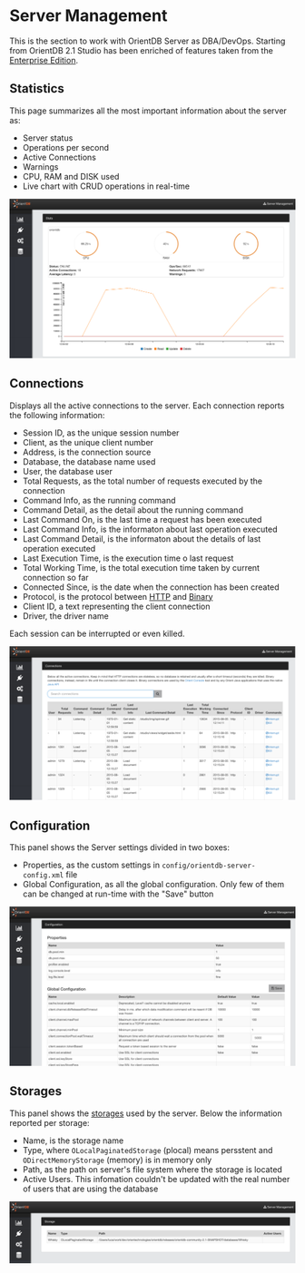 # Server Management
This is the section to work with OrientDB Server as DBA/DevOps. Starting from OrientDB 2.1 Studio has been enriched of features taken from the [Enterprise Edition](http://orientdb.com/enterprise/).

## Statistics
This page summarizes all the most important information about the server as:
- Server status
- Operations per second
- Active Connections
- Warnings
- CPU, RAM and DISK used
- Live chart with CRUD operations in real-time

![Statistics](images/studio-stats.png)

## Connections
Displays all the active connections to the server. Each connection reports the following information:
- Session ID, as the unique session number
- Client, as the unique client number
- Address, is the connection source
- Database, the database name used
- User, the database user
- Total Requests, as the total number of requests executed by the connection
- Command Info, as the running command
- Command Detail, as the detail about the running command
- Last Command On, is the last time a request has been executed
- Last Command Info, is the informaton about last operation executed
- Last Command Detail, is the informaton about the details of last operation executed
- Last Execution Time, is the execution time o last request
- Total Working Time, is the total execution time taken by current connection so far
- Connected Since, is the date when the connection has been created
- Protocol, is the protocol between [HTTP](OrientDB-REST.md) and [Binary](Network-Binary-Protocol.md)
- Client ID, a text representing the client connection
- Driver, the driver name

Each session can be interrupted or even killed.

![Connections](images/studio-conns.png)

## Configuration
This panel shows the Server settings divided in two boxes:
- Properties, as the custom settings in `config/orientdb-server-config.xml` file
- Global Configuration, as all the global configuration. Only few of them can be changed at run-time with the "Save" button

![Configuration](images/studio-configuration.png)

## Storages
This panel shows the [storages](Concepts.md#storage) used by the server. Below the information reported per storage:
- Name, is the storage name
- Type, where `OLocalPaginatedStorage` (plocal) means persstent and `ODirectMemoryStorage` (memory) is in memory only
- Path, as the path on server's file system where the storage is located
- Active Users. This infomation couldn't be updated with the real number of users that are using the database

![Storage](images/studio-dbs.png)

